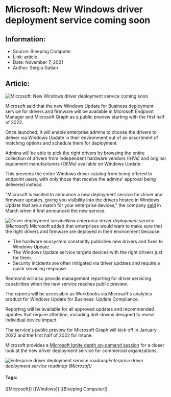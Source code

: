 # Microsoft: New Windows driver deployment service coming soon
### 

## Information:
+ Source: Bleeping Computer
+ Link: [article](https://www.bleepingcomputer.com/news/microsoft/microsoft-new-windows-driver-deployment-service-coming-soon/)
+ Date: November 7, 2021
+ Author: Sergiu Gatlan


## Article:
![Microsoft: New Windows driver deployment service coming soon](https://www.bleepstatic.com/content/hl-images/2021/01/25/Windows-10.jpg)


Microsoft said that the new Windows Update for Business deployment service for drivers and firmware will be available in Microsoft Endpoint Manager and Microsoft Graph as a public preview starting with the first half of 2022.


Once launched, it will enable enterprise admins to choose the drivers to deliver via Windows Update in their environment out of an assortment of matching options and schedule them for deployment.


Admins will be able to pick the right drivers by browsing the entire collection of drivers from independent hardware vendors (IHVs) and original equipment manufacturers (OEMs) available on Windows Update.


This prevents the entire Windows driver catalog from being offered to endpoint users, with only those that receive the admins' approval being delivered instead.


"Microsoft is excited to announce a new deployment service for driver and firmware updates, giving you visibility into the drivers hosted in Windows Update that are a match for your enterprise devices," the company [said](https://www.bleepingcomputer.com/news/microsoft/microsoft-is-giving-windows-admins-full-control-over-driver-updates/) in March when it first announced the new service.



![Driver deployment service](https://www.bleepstatic.com/images/news/u/1109292/2021/Driver-deployment-service.gif)*New enterprise driver deployment service (Microsoft)*
Microsoft added that enterprises would want to make sure that the right drivers and firmware are deployed in their environment because:


* The hardware ecosystem constantly publishes new drivers and fixes to Windows Update.
* The Windows Update service targets devices with the right drivers just for them.
* Security incidents are often mitigated via driver updates and require a quick servicing response.


Redmond will also provide management reporting for driver servicing capabilities when the new service reaches public preview.


The reports will be accessible as Workbooks via Microsoft's analytics product for Windows Update for Business: Update Compliance.


Reporting will be available for all approved updates and recommended updates that require attention, including drill-downs designed to reveal individual device impact.


The service's public preview for Microsoft Graph will kick off in January 2022 and the first half of 2022 for Intune.


Microsoft provides a [Microsoft Ignite depth on-demand session](https://techcommunity.microsoft.com/t5/video-hub/commercial-driver-and-firmware-servicing-with-the-windows-update/ba-p/2908502) for a closer look at the new driver deployment service for commercial organizations.



![Enterprise driver deployment service roadmap](https://www.bleepstatic.com/images/news/u/1109292/2021/Enterprise_driver_deployment_roadmap.png)*Enterprise driver deployment service roadmap (Microsoft)*


#### Tags:
[[Microsoft]] [[Windows]] [[Bleeping Computer]]
